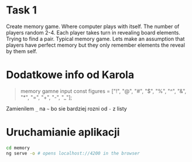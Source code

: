 # Task 1

Create memory game. Where computer plays with itself. The number of players random 2-4. Each player takes turn in revealing board elements. Trying to find a pair. Typical memory game.  Lets make an assumption that players have perfect memory but they only remember elements the reveal by them self. 

# Dodatkowe info od Karola

> memory gamne input
> const figures = ["!", "@", "#", "$", "%", "^", "&", "*", "=", "+", "-", "_"];

Zamienilem `_` na `~` bo sie bardziej rozni od `-` z listy

# Uruchamianie aplikacji

```bash
cd memory
ng serve -o # opens localhost://4200 in the browser
```

